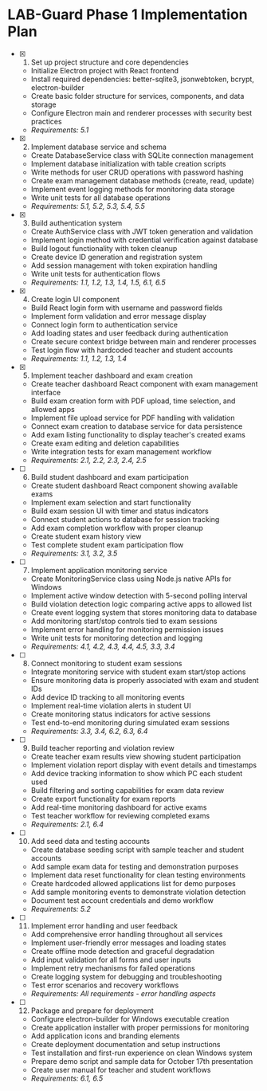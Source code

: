 # LAB-Guard Phase 1 Implementation Plan

- [x] 1. Set up project structure and core dependencies





  - Initialize Electron project with React frontend
  - Install required dependencies: better-sqlite3, jsonwebtoken, bcrypt, electron-builder
  - Create basic folder structure for services, components, and data storage
  - Configure Electron main and renderer processes with security best practices
  - _Requirements: 5.1_

- [x] 2. Implement database service and schema





  - Create DatabaseService class with SQLite connection management
  - Implement database initialization with table creation scripts
  - Write methods for user CRUD operations with password hashing
  - Create exam management database methods (create, read, update)
  - Implement event logging methods for monitoring data storage
  - Write unit tests for all database operations
  - _Requirements: 5.1, 5.2, 5.3, 5.4, 5.5_

- [x] 3. Build authentication system





  - Create AuthService class with JWT token generation and validation
  - Implement login method with credential verification against database
  - Build logout functionality with token cleanup
  - Create device ID generation and registration system
  - Add session management with token expiration handling
  - Write unit tests for authentication flows
  - _Requirements: 1.1, 1.2, 1.3, 1.4, 1.5, 6.1, 6.5_

- [x] 4. Create login UI component






  - Build React login form with username and password fields
  - Implement form validation and error message display
  - Connect login form to authentication service
  - Add loading states and user feedback during authentication
  - Create secure context bridge between main and renderer processes
  - Test login flow with hardcoded teacher and student accounts
  - _Requirements: 1.1, 1.2, 1.3, 1.4_

- [x] 5. Implement teacher dashboard and exam creation





  - Create teacher dashboard React component with exam management interface
  - Build exam creation form with PDF upload, time selection, and allowed apps
  - Implement file upload service for PDF handling with validation
  - Connect exam creation to database service for data persistence
  - Add exam listing functionality to display teacher's created exams
  - Create exam editing and deletion capabilities
  - Write integration tests for exam management workflow
  - _Requirements: 2.1, 2.2, 2.3, 2.4, 2.5_

- [ ] 6. Build student dashboard and exam participation
  - Create student dashboard React component showing available exams
  - Implement exam selection and start functionality
  - Build exam session UI with timer and status indicators
  - Connect student actions to database for session tracking
  - Add exam completion workflow with proper cleanup
  - Create student exam history view
  - Test complete student exam participation flow
  - _Requirements: 3.1, 3.2, 3.5_

- [ ] 7. Implement application monitoring service
  - Create MonitoringService class using Node.js native APIs for Windows
  - Implement active window detection with 5-second polling interval
  - Build violation detection logic comparing active apps to allowed list
  - Create event logging system that stores monitoring data to database
  - Add monitoring start/stop controls tied to exam sessions
  - Implement error handling for monitoring permission issues
  - Write unit tests for monitoring detection and logging
  - _Requirements: 4.1, 4.2, 4.3, 4.4, 4.5, 3.3, 3.4_

- [ ] 8. Connect monitoring to student exam sessions
  - Integrate monitoring service with student exam start/stop actions
  - Ensure monitoring data is properly associated with exam and student IDs
  - Add device ID tracking to all monitoring events
  - Implement real-time violation alerts in student UI
  - Create monitoring status indicators for active sessions
  - Test end-to-end monitoring during simulated exam sessions
  - _Requirements: 3.3, 3.4, 6.2, 6.3, 6.4_

- [ ] 9. Build teacher reporting and violation review
  - Create teacher exam results view showing student participation
  - Implement violation report display with event details and timestamps
  - Add device tracking information to show which PC each student used
  - Build filtering and sorting capabilities for exam data review
  - Create export functionality for exam reports
  - Add real-time monitoring dashboard for active exams
  - Test teacher workflow for reviewing completed exams
  - _Requirements: 2.1, 6.4_

- [ ] 10. Add seed data and testing accounts
  - Create database seeding script with sample teacher and student accounts
  - Add sample exam data for testing and demonstration purposes
  - Implement data reset functionality for clean testing environments
  - Create hardcoded allowed applications list for demo purposes
  - Add sample monitoring events to demonstrate violation detection
  - Document test account credentials and demo workflow
  - _Requirements: 5.2_

- [ ] 11. Implement error handling and user feedback
  - Add comprehensive error handling throughout all services
  - Implement user-friendly error messages and loading states
  - Create offline mode detection and graceful degradation
  - Add input validation for all forms and user inputs
  - Implement retry mechanisms for failed operations
  - Create logging system for debugging and troubleshooting
  - Test error scenarios and recovery workflows
  - _Requirements: All requirements - error handling aspects_

- [ ] 12. Package and prepare for deployment
  - Configure electron-builder for Windows executable creation
  - Create application installer with proper permissions for monitoring
  - Add application icons and branding elements
  - Create deployment documentation and setup instructions
  - Test installation and first-run experience on clean Windows system
  - Prepare demo script and sample data for October 17th presentation
  - Create user manual for teacher and student workflows
  - _Requirements: 6.1, 6.5_